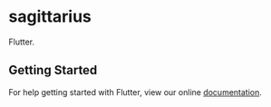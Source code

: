 # sagittarius

Flutter.

## Getting Started

For help getting started with Flutter, view our online
[documentation](https://flutter.io/).
